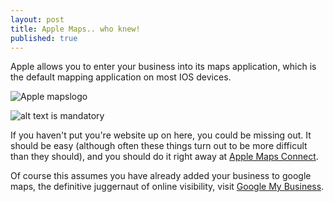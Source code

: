 ```yaml
---
layout: post
title: Apple Maps.. who knew!
published: true
---
```


Apple allows you to enter your business into its maps application, which is the default mapping application on most IOS devices.

![Apple mapslogo][Apple-maps]

![alt text is mandatory](http://mapsconnect.apple.com/assets/images/text/title_mapsconnect.png)

If you haven't put you're website up on here, you could be missing out. It should be easy (although often these things turn out to be more difficult than they should), and you should do it right away at [Apple Maps Connect](https://mapsconnect.apple.com/).

Of course this assumes you have already added your business to google maps, the definitive juggernaut of online visibility, visit [Google My Business](https://www.google.com.au/business/).

[Apple-maps]: https://mapsconnect.apple.com/assets/images/text/title_mapsconnect.png "Apple Maps logo"
